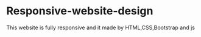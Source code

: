 # Responsive-website-design
 This website is fully responsive and it made by HTML,CSS,Bootstrap and js

